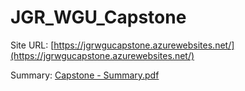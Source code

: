 # JGR_WGU_Capstone

Site URL: [https://jgrwgucapstone.azurewebsites.net/](https://jgrwgucapstone.azurewebsites.net/)

Summary: [Capstone - Summary.pdf](https://github.com/JoswaR84/JGR_WGU_Capstone/blob/master/Docs/Capstone%20-%20Summary.pdf)

